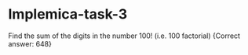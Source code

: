 # Implemica-task-3
Find the sum of the digits in the number 100! 
(i.e. 100 factorial) {Correct answer: 648}
